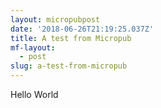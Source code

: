```yaml
---
layout: micropubpost
date: '2018-06-26T21:19:25.037Z'
title: A test from Micropub
mf-layout:
  - post
slug: a-test-from-micropub
---
```

Hello World
